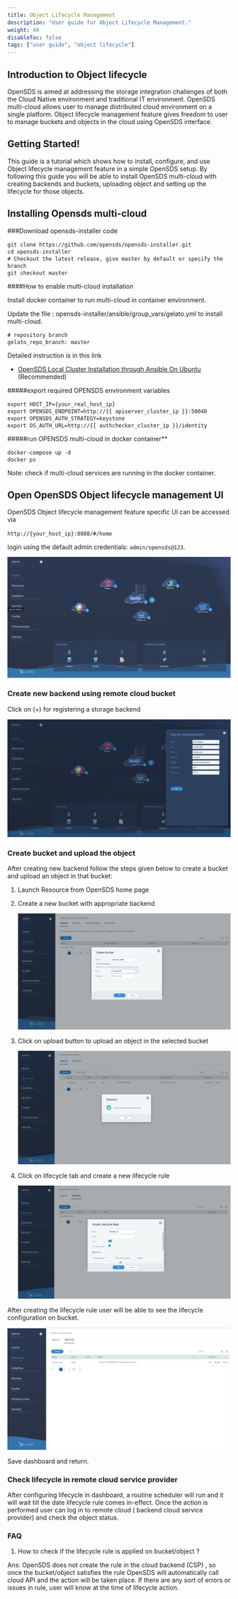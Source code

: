 ```yaml
---
title: Object Lifecycle Management
description: "User guide for Object Lifecycle Management."
weight: 40
disableToc: false
tags: ["user guide", "object lifecycle"] 
---
```


## Introduction to Object lifecycle
OpenSDS is aimed at addressing the storage integration challenges of both the Cloud Native environment and traditional IT environment. OpenSDS multi-cloud allows user to manage distributed cloud environment on a single platform. Object lifecycle management feature gives freedom to user to manage buckets and objects in the cloud using OpenSDS interface.

## Getting Started!
This guide is a tutorial which shows how to install, configure, and use Object lifecycle management feature in a simple OpenSDS setup.
By following this guide you will be able to install OpenSDS multi-cloud with creating backends and buckets, uploading object and setting up the lifecycle for those objects.

## Installing Opensds multi-cloud

###Download opensds-installer code

```cassandraql
git clone https://github.com/opensds/opensds-installer.git
cd opensds-installer
# Checkout the latest release, give master by default or specify the branch 
git checkout master
```
####How to enable multi-cloud installation
  
Install docker container to run multi-cloud in container environment.
 
Update the file : opensds-installer/ansible/group_vars/gelato.yml to install multi-cloud.
```cassandraql
# repository branch
gelato_repo_branch: master
```
Detailed instruction is in this link

- [OpenSDS Local Cluster Installation through Ansible On Ubuntu](https://github.com/opensds/opensds/wiki/OpenSDS-Cluster-Installation-through-Ansible) (Recommended)

#####export required OPENSDS  environment variables
```
export HOST_IP={your_real_host_ip}
export OPENSDS_ENDPOINT=http://{{ apiserver_cluster_ip }}:50040
export OPENSDS_AUTH_STRATEGY=keystone
export OS_AUTH_URL=http://{{ authchecker_cluster_ip }}/identity
```
#####run OPENSDS multi-cloud in docker container**
```
docker-compose up -d
docker ps 
   ```
Note: check if multi-cloud services are running in the docker container.

## Open OpenSDS Object lifecycle management UI

OpenSDS Object lifecycle management feature specific UI can be accessed via

`http://{your_host_ip}:8088/#/home`

login  using the default admin credentials: `admin/opensds@123`. 

![multi-cloud UI image  ](opensds_home.PNG?raw=true)

### Create  new backend  using remote cloud bucket
Click on (+) for registering a storage backend

![multi-cloud backend image  ](opensds_backend.PNG?raw=true)

### Create bucket and upload the object
After creating new backend follow the steps given below to create a bucket and upload an object in that bucket:
1. Launch Resource from OpenSDS home page

2. Create a new bucket with appropriate backend

	![multi-cloud bucket image  ](opensds_bucket.PNG?raw=true)
3. Click on upload button to upload an object in the selected bucket

	![multi-cloud object image  ](opensds_object.PNG?raw=true)
4. Click on lifecycle tab and create a new lifecycle rule

	![multi-cloud lifecycle image  ](opensds_lifecycle.PNG?raw=true)

After creating the lifecycle rule user will be able to see the lifecycle configuration on bucket.

![multi-cloud lifecycle config image  ](opensds_lifecycle_config.PNG?raw=true)

Save dashboard and return.
### Check lifecycle in remote cloud service provider
After configuring lifecycle in dashboard, a routine scheduler will run and it will wait till the date lifecycle rule comes in-effect. Once the action is performed user can log in to remote cloud ( backend cloud service provider) and check the object status.

### FAQ
1. How to check if the lifecycle rule is applied on bucket/object ?

Ans: 
OpenSDS does not create the rule in the cloud backend (CSP) , so once the bucket/object satisfies the rule OpenSDS will automatically call cloud API and the action will be taken place. If there are any sort of errors or issues in rule, user will know at the time of lifecycle action.
